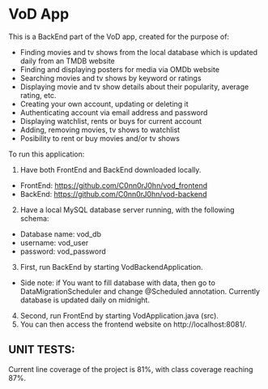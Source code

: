 # VoD App

This is a BackEnd part of the VoD app, created for the purpose of:
* Finding movies and tv shows from the local database which is updated daily from an TMDB website 
* Finding and displaying posters for media via OMDb website
* Searching movies and tv shows by keyword or ratings
* Displaying movie and tv show details about their popularity, average rating, etc.
* Creating your own account, updating or deleting it
* Authenticating account via email address and password
* Displaying watchlist, rents or buys for current account
* Adding, removing movies, tv shows to watchlist
* Posibility to rent or buy movies and/or tv shows

To run this application:
1. Have both FrontEnd and BackEnd downloaded locally.
  - FrontEnd: https://github.com/C0nn0rJ0hn/vod_frontend
  - BackEnd: https://github.com/C0nn0rJ0hn/vod-backend
2. Have a local MySQL database server running, with the following schema:
  - Database name: vod_db
  - username: vod_user
  - password: vod_password
3. First, run BackEnd by starting VodBackendApplication.
  - Side note: if You want to fill database with data, then go to DataMigrationScheduler and change @Scheduled annotation. Currently database is updated daily on midnight.
4. Second, run FrontEnd by starting VodApplication.java (src).
5. You can then access the frontend website on http://localhost:8081/.

  
## UNIT TESTS:
Current line coverage of the project is 81%, with class coverage reaching 87%. 
